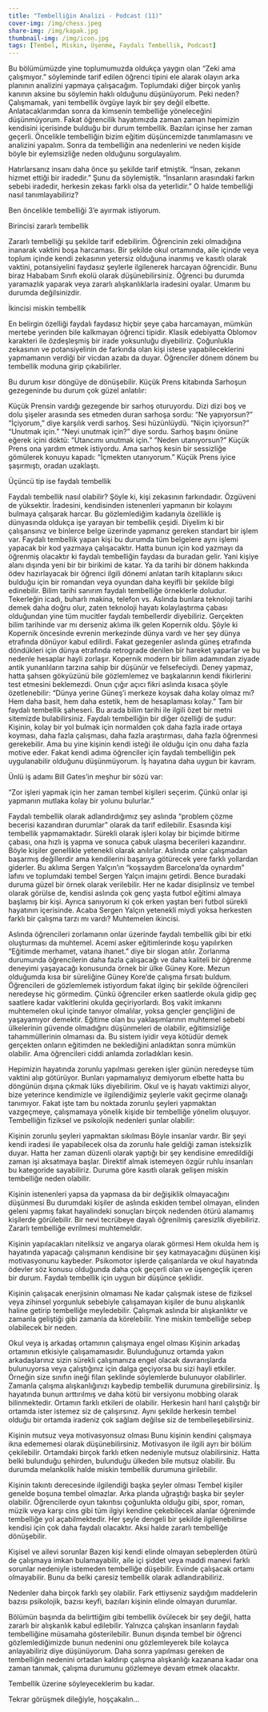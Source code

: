 ```yaml
---
title: "Tembelliğin Analizi - Podcast (11)"
cover-img: /img/chess.jpeg
share-img: /img/kapak.jpg
thumbnail-img: /img/icon.jpg
tags: [Tembel, Miskin, Üşenme, Faydalı Tembellik, Podcast]
---
```



Bu bölümümüzde yine toplumumuzda oldukça yaygın olan  “Zeki ama çalışmıyor.” söyleminde tarif edilen öğrenci tipini ele alarak olayın arka planının analizini yapmaya çalışacağım. Toplumdaki diğer birçok yanlış kanının aksine bu söylemin haklı olduğunu düşünüyorum. Peki neden? Çalışmamak, yani tembellik övgüye layık bir şey değil elbette. Anlatacaklarımdan sonra da kimsenin tembelliğe yöneleceğini düşünmüyorum. Fakat öğrencilik hayatımızda zaman zaman hepimizin kendisini içerisinde bulduğu bir durum tembellik. Bazıları içinse her zaman geçerli. Öncelikle tembelliğin bizim eğitim düşüncemizde tanımlamasını ve analizini yapalım. Sonra da tembelliğin ana nedenlerini ve neden kişide böyle bir eylemsizliğe neden olduğunu sorgulayalım.  

Hatırlarsanız insanı daha önce şu şekilde tarif etmiştik. “İnsan, zekanın hizmet ettiği bir iradedir.” Şunu da söylemiştik. “İnsanların arasındaki farkın sebebi iradedir, herkesin zekası farklı olsa da yeterlidir.” O halde tembelliği nasıl tanımlayabiliriz?

Ben öncelikle tembelliği 3’e ayırmak istiyorum. 

Birincisi zararlı tembellik 

Zararlı tembelliği şu şekilde tarif edebilirim. Öğrencinin zeki olmadığına inanarak vaktini boşa harcaması. Bir şekilde okul ortamında, aile içinde veya toplum içinde kendi zekasının yetersiz olduğuna inanmış ve kasıtlı olarak vaktini, potansiyelini faydasız şeylerle ilgilenerek harcayan öğrencidir. Bunu biraz Hababam Sınıfı ekolü olarak düşünebilirsiniz. Öğrenci bu durumda yaramazlık yaparak veya zararlı alışkanlıklarla iradesini oyalar. Umarım bu durumda değilsinizdir.

İkincisi miskin tembellik

En belirgin özelliği faydalı faydasız hiçbir şeye çaba harcamayan, mümkün mertebe yerinden bile kalkmayan öğrenci tipidir. Klasik edebiyatta Oblomov karakteri ile özdeşleşmiş bir irade yoksunluğu diyebiliriz. Çoğunlukla zekasının ve potansiyelinin de farkında olan kişi istese yapabileceklerini yapmamanın verdiği bir vicdan azabı da duyar. Öğrenciler dönem dönem bu tembellik moduna girip çıkabilirler. 

Bu durum kısır döngüye de dönüşebilir. Küçük Prens kitabında Sarhoşun gezegeninde bu durum çok güzel anlatılır:

Küçük Prensin vardığı gezegende bir sarhoş oturuyordu.
Dizi dizi boş ve dolu şişeler arasında ses etmeden duran sarhoşa sordu:
“Ne yapıyorsun?”
“İçiyorum,” diye karşılık verdi sarhoş. Sesi hüzünlüydü.
“Niçin içiyorsun?”
“Unutmak için.”
“Neyi unutmak için?” diye sordu.
Sarhoş başını önüne eğerek içini döktü:
“Utancımı unutmak için.”
“Neden utanıyorsun?”
Küçük Prens ona yardım etmek istiyordu.
Ama sarhoş kesin bir sessizliğe gömülerek konuyu kapadı:
“İçmekten utanıyorum.”
Küçük Prens iyice şaşırmıştı, oradan uzaklaştı.

Üçüncü tip ise faydalı tembellik

Faydalı tembellik nasıl olabilir? Şöyle ki, kişi zekasının farkındadır. Özgüveni de yüksektir. İradesini, kendisinden istenenleri yapmanın bir kolayını bulmaya çalışarak harcar. Bu gözlemlediğim kadarıyla özellikle iş dünyasında oldukça işe yarayan bir tembellik çeşidi. Diyelim ki bir çalışansınız ve binlerce belge üzerinde yapmanız gereken standart bir işlem var. Faydalı tembellik yapan kişi bu durumda tüm belgelere aynı işlemi yapacak bir kod yazmaya çalışacaktır. Hatta bunun için kod yazmayı da öğrenmiş olacaktır ki faydalı tembelliğin faydası da buradan gelir. Yani kişiye alanı dışında yeni bir bir birikimi de katar. Ya da tarihi bir dönem hakkında ödev hazırlayacak bir öğrenci ilgili dönemi anlatan tarih kitaplarını sıkıcı bulduğu için bir romandan veya oyundan daha keyifli bir şekilde bilgi edinebilir. Bilim tarihi sanırım faydalı tembelliğe örneklerle doludur. Tekerleğin icadı, buharlı makina, telefon vs. Aslında bunlara teknoloji tarihi demek daha doğru olur, zaten teknoloji hayatı kolaylaştırma çabası olduğundan yine tüm mucitler faydalı tembellerdir diyebiliriz. Gerçekten bilim tarihinde var mı derseniz aklıma ilk gelen Kopernik oldu. Şöyle ki Kopernik öncesinde evrenin merkezinde dünya vardı ve her şey dünya etrafında dönüyor kabul edilirdi. Fakat gezegenler aslında güneş etrafında döndükleri için  dünya etrafında retrograde denilen bir hareket yaparlar ve bu nedenle hesaplar hayli zorlaşır. Kopernik modern bir bilim adamından  ziyade antik yunanlıların tarzına sahip bir düşünür ve felsefeciydi. Deney yapmaz, hatta şahsen gökyüzünü bile gözlemlemez ve başkalarının kendi fikirlerini test etmesini beklemezdi. Onun çığır açıcı fikri aslında kısaca şöyle özetlenebilir: “Dünya yerine Güneş’i merkeze koysak daha kolay olmaz mı? Hem daha basit, hem daha estetik, hem de hesaplaması kolay.” Tam bir faydalı tembellik şaheseri. Bu arada bilim tarihi ile ilgili özet bir metni sitemizde bulabilirsiniz. 
Faydalı tembelliğin bir diğer özelliği de şudur: Kişinin, kolay bir yol bulmak için normalden çok daha fazla irade ortaya koyması, daha fazla çalışması, daha fazla araştırması, daha fazla öğrenmesi gerekebilir. Ama bu yine kişinin kendi isteği ile olduğu için onu daha fazla motive eder. Fakat kendi adıma öğrenciler için faydalı tembelliğin pek uygulanabilir olduğunu düşünmüyorum. İş hayatına daha uygun bir kavram.

Ünlü iş adamı Bill Gates’in meşhur bir sözü var:

“Zor işleri yapmak için her zaman tembel kişileri seçerim. Çünkü onlar işi yapmanın mutlaka kolay bir yolunu bulurlar.”

Faydalı tembellik olarak adlandırdığımız şey aslında “problem çözme becerisi kazandıran durumlar” olarak da tarif edilebilir. Esasında kişi tembellik yapmamaktadır. Sürekli olarak işleri kolay bir biçimde bitirme çabası, ona hızlı iş yapma ve sonuca çabuk ulaşma becerileri kazandırır. Böyle kişiler genellikle yetenekli olarak anılırlar. Aslında onlar çalışmadan başarmış değillerdir ama kendilerini başarıya götürecek yere farklı yollardan giderler. Bu aklıma Sergen Yalçın’ın “koşsaydım Barcelona’da oynardım” lafını ve toplumdaki tembel Sergen Yalçın imajını getirdi. Bence buradaki duruma güzel bir örnek olarak verilebilir. Her ne kadar disiplinsiz ve tembel olarak görülse de, kendisi aslında çok genç yaşta futbol eğitimi almaya başlamış bir kişi. Ayrıca sanıyorum ki çok erken yaştan beri futbol sürekli hayatının içerisinde. Acaba Sergen Yalçın yetenekli miydi yoksa herkesten farklı bir çalışma tarzı mı vardı? Muhtemelen ikincisi.

Aslında öğrencileri zorlamanın onlar üzerinde faydalı tembellik gibi bir etki oluşturması da muhtemel. Acemi asker eğitimlerinde koşu yapılırken “Eğitimde merhamet, vatana ihanet.” diye bir slogan atılır. Zorlanma durumunda öğrencilerin daha fazla çalışacağı ve daha kaliteli bir öğrenme deneyimi yaşayacağı konusunda örnek bir ülke Güney Kore. Mezun olduğumda kısa bir süreliğine Güney Kore’de çalışma fırsatı buldum. Öğrencileri de gözlemlemek istiyordum fakat ilginç bir şekilde öğrencileri neredeyse hiç görmedim. Çünkü öğrenciler erken saatlerde okula gidip geç saatlere kadar vakitlerini okulda geçiriyorlardı. Boş vakit imkanını muhtemelen okul içinde tanıyor olmalılar, yoksa gençler gençliğini de yaşayamıyor demektir. Eğitime olan bu yaklaşımlarının muhtemel sebebi ülkelerinin güvende olmadığını düşünmeleri de olabilir, eğitimsizliğe tahammüllerinin olmaması da. Bu sistem iyidir veya kötüdür demek gerçekten onların eğitimden ne beklediğini anladıktan sonra mümkün olabilir. Ama öğrencileri ciddi anlamda zorladıkları kesin. 

Hepimizin hayatında zorunlu yapılması gereken işler günün neredeyse tüm vaktini alıp götürüyor. Bunları yapmamalıyız demiyorum elbette hatta bu döngünün dışına çıkmak lüks diyebilirim. Okul ve iş hayatı vaktimizi alıyor, bize yeterince kendimizle ve ilgilendiğimiz şeylerle vakit geçirme olanağı tanımıyor. Fakat işte tam bu noktada zorunlu şeyleri yapmaktan vazgeçmeye, çalışmamaya yönelik kişide bir tembelliğe yönelim oluşuyor. Tembelliğin fiziksel ve psikolojik nedenleri şunlar olabilir:

Kişinin zorunlu şeyleri yapmaktan sıkılması
Böyle insanlar vardır. Bir şeyi kendi iradesi ile yapabilecek olsa da zorunlu hale geldiği zaman isteksizlik duyar. Hatta her zaman düzenli olarak yaptığı bir şey kendisine emredildiği zaman işi aksatmaya başlar. Direktif almak istemeyen özgür ruhlu insanları bu kategoride sayabiliriz. Duruma göre kasıtlı olarak gelişen miskin tembelliğe neden olabilir.

Kişinin istenenleri yapsa da yapmasa da bir değişiklik olmayacağını düşünmesi
Bu durumdaki kişiler de aslında eskiden tembel olmayan, elinden geleni yapmış fakat hayalindeki sonuçları birçok nedenden ötürü alamamış kişilerde görülebilir. Bir nevi tecrübeye dayalı öğrenilmiş çaresizlik diyebiliriz. Zararlı tembelliğe evrilmesi muhtemeldir.

Kişinin yapılacakları niteliksiz ve angarya olarak görmesi
Hem okulda hem iş hayatında yapacağı çalışmanın kendisine bir şey katmayacağını düşünen kişi motivasyonunu kaybeder. Psikomotor işlerde çalışanlarda ve okul hayatında ödevler söz konusu olduğunda daha çok geçerli olan ve üşengeçlik içeren bir durum. Faydalı tembellik için uygun bir düşünce şeklidir.

Kişinin çalışacak enerjisinin olmaması
Ne kadar çalışmak istese de fiziksel veya zihinsel yorgunluk sebebiyle çalışamayan kişiler de bunu alışkanlık haline getirip tembelliğe meyledebilir. Çalışmak aslında bir alışkanlıktır ve zamanla geliştiği gibi zamanla da körelebilir. Yine miskin tembelliğe sebep olabilecek bir neden.

Okul veya iş arkadaş ortamının çalışmaya engel olması
Kişinin arkadaş ortamının etkisiyle çalışamamasıdır. Bulunduğunuz ortamda yakın arkadaşlarınız sizin sürekli çalışmanıza engel olacak davranışlarda bulunuyorsa veya çalıştığınız için dalga geçiyorsa bu sizi hayli etkiler. Örneğin size sınıfın ineği filan şeklinde söylemlerde bulunuyor olabilirler. Zamanla çalışma alışkanlığınızı kaybedip tembellik durumuna girebilirsiniz. İş hayatında bunun arttırılmış ve daha kötü bir versiyonu mobbing olarak bilinmektedir. Ortamın farklı etkileri de olabilir. Herkesin harıl harıl çalıştığı bir ortamda ister istemez siz de çalışırsınız. Aynı şekilde herkesin tembel olduğu bir ortamda iradeniz çok sağlam değilse siz de tembelleşebilirsiniz.

Kişinin mutsuz veya motivasyonsuz olması
Bunu kişinin kendini çalışmaya ikna edememesi olarak düşünebilirsiniz. Motivasyon ile ilgili ayrı bir bölüm çekilebilir. Ortamdaki birçok farklı etken nedeniyle mutsuz olabilirsiniz. Hatta belki bulunduğu şehirden, bulunduğu ülkeden bile mutsuz olabilir. Bu durumda melankolik halde miskin tembellik durumuna girilebilir.

Kişinin takıntı derecesinde ilgilendiği başka şeyler olması
Tembel kişiler genelde boşuna tembel olmazlar. Arka planda uğraştığı başka bir şeyler olabilir. Öğrencilerde oyun takıntısı çoğunlukta olduğu gibi, spor, roman, müzik veya karşı cins gibi tüm ilgiyi kendine çekebilecek alanlar öğrenimde tembelliğe yol açabilmektedir. Her şeyle dengeli bir şekilde ilgilenebilirse kendisi için çok daha faydalı olacaktır. Aksi halde zararlı tembelliğe dönüşebilir.

Kişisel ve ailevi sorunlar
Bazen kişi kendi elinde olmayan sebeplerden ötürü de çalışmaya imkan bulamayabilir, aile içi şiddet veya maddi manevi farklı sorunlar nedeniyle istemeden tembelliğe düşebilir. Evinde çalışacak ortamı olmayabilir. Bunu da belki çaresiz tembellik olarak adlandırabiliriz.

Nedenler daha birçok farklı şey olabilir. Fark ettiyseniz saydığım maddelerin bazısı psikolojik, bazısı keyfi, bazıları kişinin elinde olmayan durumlar. 

Bölümün başında da belirttiğim gibi tembellik övülecek bir şey değil, hatta zararlı bir alışkanlık kabul edilebilir. Yalnızca çalışkan insanların faydalı tembelliğine müsamaha gösterilebilir. Bunun dışında tembel bir öğrenci gözlemlediğimizde bunun nedenini onu gözlemleyerek bile kolayca anlayabiliriz diye düşünüyorum. Daha sonra yapılması gereken de tembelliğin nedenini ortadan kaldırıp çalışma alışkanlığı kazanana kadar ona zaman tanımak, çalışma durumunu gözlemeye devam etmek olacaktır. 

Tembellik üzerine söyleyeceklerim bu kadar.

Tekrar görüşmek dileğiyle, hoşçakalın…
